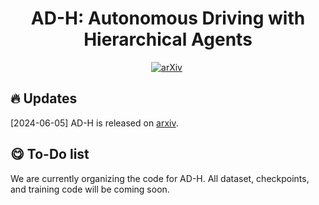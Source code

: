 

<div align="center">
<h1>AD-H: Autonomous Driving with Hierarchical Agents </h1>




[![arXiv](https://img.shields.io/badge/arXiv%20papr-2403.12037-b31b1b.svg)](https://arxiv.org/abs/2406.03474)&nbsp;


</div>


## 🔥 Updates


[2024-06-05] AD-H is released on [arxiv](https://arxiv.org/abs/2406.03474).




## 😋 To-Do list
We are currently organizing the code for AD-H. 
All dataset, checkpoints, and training code will be coming soon.
